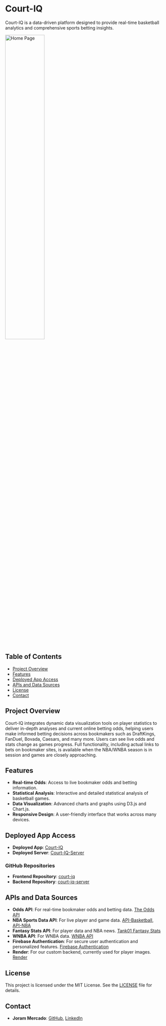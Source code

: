 # Court-IQ
Court-IQ is a data-driven platform designed to provide real-time basketball analytics and comprehensive sports betting insights.

<a href="https://court-iq.netlify.app">
    <img src="./src/assets/home-page.png" alt="Home Page" width="50%">
</a>

## Table of Contents
- [Project Overview](#project-overview)
- [Features](#features)
- [Deployed App Access](#deployed-app-access)
- [APIs and Data Sources](#apis-and-data-sources)
- [License](#license)
- [Contact](#contact)

## Project Overview
Court-IQ integrates dynamic data visualization tools on player statistics to deliver in-depth analyses and current online betting odds, helping users make informed betting decisions across bookmakers such as DraftKings, FanDuel, Bovada, Caesars, and many more. Users can see live odds and stats change as games progress. Full functionality, including actual links to bets on bookmaker sites, is available when the NBA/WNBA season is in session and games are closely approaching.

## Features
- **Real-time Odds**: Access to live bookmaker odds and betting information.
- **Statistical Analysis**: Interactive and detailed statistical analysis of basketball games.
- **Data Visualization**: Advanced charts and graphs using D3.js and Chart.js.
- **Responsive Design**: A user-friendly interface that works across many devices.

## Deployed App Access
- **Deployed App**: [Court-IQ](https://court-iq.netlify.app)
- **Deployed Server**: [Court-IQ-Server](https://courtiq.onrender.com)

### GitHub Repositories
- **Frontend Repository**: [court-iq](https://github.com/JoramAMercado/court-iq)
- **Backend Repository**: [court-iq-server](https://github.com/JoramAMercado/court-iq-server)

## APIs and Data Sources
- **Odds API**: For real-time bookmaker odds and betting data. [The Odds API](https://the-odds-api.com/)
- **NBA Sports Data API**: For live player and game data. [API-Basketball](https://rapidapi.com/api-sports/api/api-basketball), [API-NBA](https://rapidapi.com/api-sports/api/api-nba)
- **Fantasy Stats API**: For player data and NBA news. [Tank01 Fantasy Stats](https://rapidapi.com/tank01/api/tank01-fantasy-stats)
- **WNBA API**: For WNBA data. [WNBA API](https://rapidapi.com/belchiorarkad-FqvHs2EDOtP/api/wnba-api)
- **Firebase Authentication**: For secure user authentication and personalized features. [Firebase Authentication](https://firebase.google.com/docs/auth)
- **Render**: For our custom backend, currently used for player images. [Render](https://dashboard.render.com/login)

## License ##
This project is licensed under the MIT License. See the [LICENSE](https://opensource.org/license/mit) file for details.

## Contact ##
- **Joram Mercado**: [GitHub](https://github.com/JoramAMercado), [LinkedIn](https://www.linkedin.com/in/joramamercado)